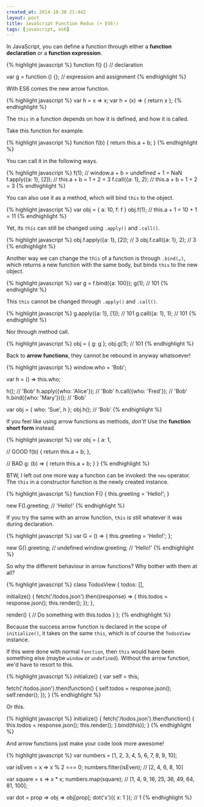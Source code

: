 ```yaml
---
created_at: 2014-10-30 21:44Z
layout: post
title: JavaScript Function Redux (+ ES6!)
tags: [javascript, es6]
---
```


In JavaScript, you can define a function through either a **function declaration**
or a **function expression**.

{% highlight javascript %}
function f() {} // declaration

var g = function () {}; // expression and assignment
{% endhighlight %}

With ES6 comes the new arrow function.

{% highlight javascript %}
var h = x => x;
var h = (x) => { return x };
{% endhighlight %}

The `this` in a function depends on how it is defined, and how it is called.

Take this function for example.

{% highlight javascript %}
function f(b) {
  return this.a + b;
}
{% endhighlight %}

You can call it in the following ways.

{% highlight javascript %}
f(1); // window.a + b = undefined + 1 = NaN
f.apply({a: 1}, [2]); // this.a + b = 1 + 2 = 3
f.call({a: 1}, 2); // this.a + b = 1 + 2 = 3
{% endhighlight %}

You can also use it as a method, which will bind `this` to the object.

{% highlight javascript %}
var obj = { a: 10, f: f }
obj.f(1); // this.a + 1 = 10 + 1 = 11
{% endhighlight %}

Yet, its `this` can still be changed using `.apply()` and `.call()`.

{% highlight javascript %}
obj.f.apply({a: 1}, [2]); // 3
obj.f.call({a: 1}, 2); // 3
{% endhighlight %}

Another way we can change the `this` of a function is through `.bind(…)`, which
returns a new function with the same body, but binds `this` to the new object.

{% highlight javascript %}
var g = f.bind({a: 100});
g(1); // 101
{% endhighlight %}

This `this` cannot be changed through `.apply()` and `.call()`.

{% highlight javascript %}
g.apply({a: 1}, [1]); // 101
g.call({a: 1}, 1); // 101
{% endhighlight %}

Nor through method call.

{% highlight javascript %}
obj = { g: g };
obj.g(1); // 101
{% endhighlight %}

Back to **arrow functions**, they cannot be rebound in anyway whatsoever!

{% highlight javascript %}
window.who = 'Bob';

var h = () => this.who;

h(); // 'Bob'
h.apply({who: 'Alice'}); // 'Bob'
h.call({who: 'Fred'}); // 'Bob'
h.bind({who: 'Mary'})(); // 'Bob'

var obj = { who: 'Sue', h };
obj.h(); // 'Bob'
{% endhighlight %}

If you feel like using arrow functions as methods, *don't*! Use the **function
short form** instead.

{% highlight javascript %}
var obj = {
  a: 1,

  // GOOD
  f(b) {
    return this.a + b;
  },

  // BAD
  g: (b) => {
    return this.a + b;
  }
}
{% endhighlight %}

BTW, I left out one more way a function can be invoked: the `new` operator. The
`this` in a constructor function is the newly created instance.

{% highlight javascript %}
function F() {
  this.greeting = 'Hello!';
}

new F().greeting; // 'Hello!'
{% endhighlight %}

If you try the same with an arrow function, `this` is still whatever it was
during declaration.

{% highlight javascript %}
var G = () => {
  this.greeting = 'Hello!';
};

new G().greeting; // undefined
window.greeting; // 'Hello!'
{% endhighlight %}


So why the different behaviour in arrow functions? Why bother with them at all?

{% highlight javascript %}
class TodosView {
  todos: [],

  initialize() {
    fetch('/todos.json').then((response) => {
      this.todos = response.json();
      this.render();
    });
  },

  render() {
    // Do something with this.todos
  }
};
{% endhighlight %}

Because the success arrow function is declared in the scope of `initialize()`,
it takes on the same `this`, which is of course the `TodosView` instance.

If this were done with normal `function`, then `this` would have been something
else (maybe `window` or `undefined`). Without the arrow function, we'd have to
resort to this.


{% highlight javascript %}
initialize() {
  var self = this;

  fetch('/todos.json').then(function() {
    self.todos = response.json();
    self.render();
  });
}
{% endhighlight %}

Or this.

{% highlight javascript %}
initialize() {
  fetch('/todos.json').then(function() {
    this.todos = response.json();
    this.render();
  }.bind(this));
}
{% endhighlight %}

And arrow functions just make your code look more awesome!

{% highlight javascript %}
var numbers = [1, 2, 3, 4, 5, 6, 7, 8, 9, 10];

var isEven = x => x % 2 === 0;
numbers.filter(isEven); // [2, 4, 6, 8, 10]

var square = x => x * x;
numbers.map(square); // [1, 4, 9, 16, 25, 36, 49, 64, 81, 100];

var dot = prop => obj => obj[prop];
dot('x')({ x: 1 }); // 1
{% endhighlight %}
